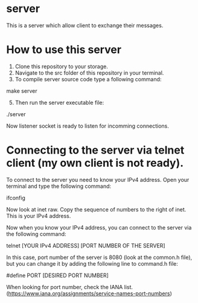 # server
This is a server which allow client to exchange their messages.

# How to use this server
1. Clone this repository to your storage.
2. Navigate to the src folder of this repository in your terminal.
3. To compile server source code type a following command:
   
make server

5. Then run the server executable file:
   
./server
   
Now listener socket is ready to listen for incomming connections.

# Connecting to the server via telnet client (my own client is not ready).
To connect to the server you need to know your IPv4 address.
Open your terminal and type the following command:

ifconfig

Now look at inet raw.
Copy the sequence of numbers to the right of inet.
This is your IPv4 address.

Now when you know your IPv4 address, you can connect to the server via the following command:

telnet  [YOUR IPv4 ADDRESS]  [PORT NUMBER OF THE SERVER]

In this case, port number of the server is 8080 (look at the common.h file),
but you can change it by adding the following line to command.h file:

#define PORT  [DESIRED PORT NUMBER]

When looking for port number, check the IANA list. (https://www.iana.org/assignments/service-names-port-numbers)

